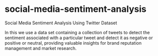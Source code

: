 # social-media-sentiment-analysis
Social Media Sentiment Analysis Using Twitter Dataset 

In this we use a data set containing a collection of tweets to detect the sentiment associated with a particular tweet and detect it as negative or positive or neutral, providing valuable insights for brand reputation management and market research.
